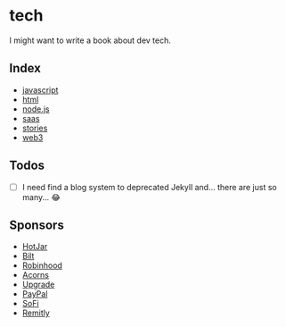 # tech

I might want to write a book about dev tech.

## Index

* [javascript](./javascript)
* [html](./html)
* [node.js](./node.js)
* [saas](./saas)
* [stories](./stories)
* [web3](./web3)

## Todos

- [ ] I need find a blog system to deprecated Jekyll and... there are just so many... :joy:

## Sponsors

* [HotJar](https://hotjar.com/r/r60ae85)
* [Bilt](https://bilt.page/r/6CHS-4V08 "get up to $20,000")
* [Robinhood](https://join.robinhood.com/weijinl2)
* [Acorns](https://share.acorns.com/weijingjaylin?advocate.partner_share_id=553338990949201082)
* [Upgrade](https://upgrade.com/r/WLExkMczo9)
* [PayPal](https://py.pl/1yGy15)
* [SoFi](https://www.sofi.com/invite/money?gcp=12b85f15-9dbd-4ce7-94ca-ae0ab8d80670&isAliasGcp=false)
* [Remitly](https://remit.ly/3529op1z)
